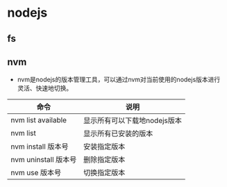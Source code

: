 # nodejs
## fs


## nvm
- nvm是nodejs的版本管理工具，可以通过nvm对当前使用的nodejs版本进行灵活、快速地切换。

|命令|说明|
|-|-|
|nvm list available|显示所有可以下载地nodejs版本|
|nvm list|显示所有已安装的版本|
|nvm install 版本号| 安装指定版本|
|nvm uninstall 版本号|删除指定版本|
|nvm use 版本号|切换指定版本|
